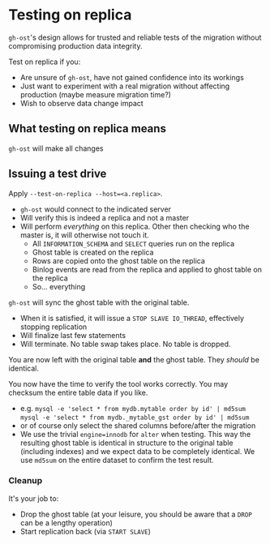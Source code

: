# Testing on replica

`gh-ost`'s design allows for trusted and reliable tests of the migration without compromising production data integrity.

Test on replica if you:
- Are unsure of `gh-ost`, have not gained confidence into its workings
- Just want to experiment with a real migration without affecting production (maybe measure migration time?)
- Wish to observe data change impact

## What testing on replica means

`gh-ost` will make all changes
## Issuing a test drive

Apply `--test-on-replica --host=<a.replica>`.
- `gh-ost` would connect to the indicated server
- Will verify this is indeed a replica and not a master
- Will perform _everything_ on this replica. Other then checking who the master is, it will otherwise not touch it.
  - All `INFORMATION_SCHEMA` and `SELECT` queries run on the replica
  - Ghost table is created on the replica
  - Rows are copied onto the ghost table on the replica
  - Binlog events are read from the replica and applied to ghost table on the replica
  - So... everything

`gh-ost` will sync the ghost table with the original table.
- When it is satisfied, it will issue a `STOP SLAVE IO_THREAD`, effectively stopping replication
- Will finalize last few statements
- Will terminate. No table swap takes place. No table is dropped.

You are now left with the original table **and** the ghost table. They _should_ be identical.

You now have the time to verify the tool works correctly. You may checksum the entire table data if you like.
- e.g.
  `mysql -e 'select * from mydb.mytable order by id' | md5sum`
  `mysql -e 'select * from mydb._mytable_gst order by id' | md5sum`
- or of course only select the shared columns before/after the migration
- We use the trivial `engine=innodb` for `alter` when testing. This way the resulting ghost table is identical in structure to the original table (including indexes) and we expect data to be completely identical. We use `md5sum` on the entire dataset to confirm the test result.


### Cleanup

It's your job to:
- Drop the ghost table (at your leisure, you should be aware that a `DROP` can be a lengthy operation)
- Start replication back (via `START SLAVE`)
